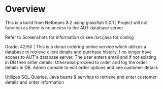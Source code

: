 # Overview
This is a build from Netbeans 8.2 using glassfish 5.0.1 | Project will not function as there is no access to the AUT database server.

Refer to Screenshots for information or see /src/java for coding

Grade: 42/50 | This is a donut ordering online service which utilizes a database to retrieve client details and purchase history. I no longer have access to AUT's database server. The user enters email and if not existing in DB then enter details. Otherwise proceed to order and log the order details in DB. Admin console to edit order options and see customer details

Utilizes SQL Queries, Java beans & servlets to retrieve and enter customer details and order information
